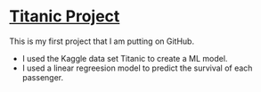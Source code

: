 # [Titanic Project](https://github.com/AndrewVandenberg/Titanic)
This is my first project that I am putting on GitHub.
* I used the Kaggle data set Titanic to create a ML model.
* I used a linear regreesion model to predict the survival of each passenger.
[](https://github.com/AndrewVandenberg/Portfolio/blob/main/images/graph.png)



